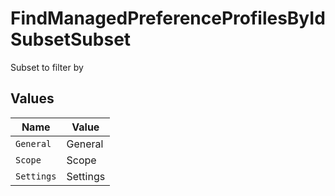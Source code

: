 # FindManagedPreferenceProfilesByIdSubsetSubset

Subset to filter by


## Values

| Name       | Value      |
| ---------- | ---------- |
| `General`  | General    |
| `Scope`    | Scope      |
| `Settings` | Settings   |